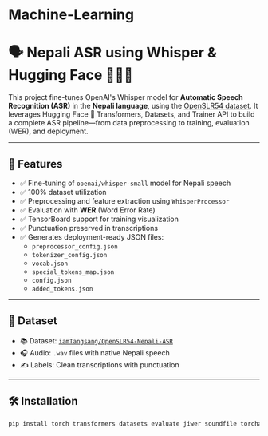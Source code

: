 # Machine-Learning

# 🗣️ Nepali ASR using Whisper & Hugging Face 🤖🇳🇵

This project fine-tunes OpenAI's Whisper model for **Automatic Speech Recognition (ASR)** in the **Nepali language**, using the [OpenSLR54 dataset](https://huggingface.co/datasets/iamTangsang/OpenSLR54-Nepali-ASR). It leverages Hugging Face 🤗 Transformers, Datasets, and Trainer API to build a complete ASR pipeline—from data preprocessing to training, evaluation (WER), and deployment.

---

## 📌 Features

- ✅ Fine-tuning of `openai/whisper-small` model for Nepali speech
- ✅ 100% dataset utilization
- ✅ Preprocessing and feature extraction using `WhisperProcessor`
- ✅ Evaluation with **WER** (Word Error Rate)
- ✅ TensorBoard support for training visualization
- ✅ Punctuation preserved in transcriptions
- ✅ Generates deployment-ready JSON files:
  - `preprocessor_config.json`
  - `tokenizer_config.json`
  - `vocab.json`
  - `special_tokens_map.json`
  - `config.json`
  - `added_tokens.json`

---

## 📂 Dataset

- 📚 Dataset: [`iamTangsang/OpenSLR54-Nepali-ASR`](https://huggingface.co/datasets/iamTangsang/OpenSLR54-Nepali-ASR)
- 🎧 Audio: `.wav` files with native Nepali speech
- ✍️ Labels: Clean transcriptions with punctuation

---

## 🛠️ Installation

```bash
pip install torch transformers datasets evaluate jiwer soundfile torchaudio accelerate librosa huggingface_hub tensorboard
